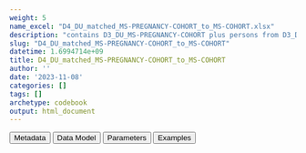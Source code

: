 ```yaml
---
weight: 5
name_excel: "D4_DU_matched_MS-PREGNANCY-COHORT_to_MS-COHORT.xlsx"
description: "contains D3_DU_MS-PREGNANCY-COHORT plus persons from D3_DU_MS-COHORT, the latter matched 4-1 to the former, and being non-pregnant during the pregnancy period of the matched pregnancy"
slug: "D4_DU_matched_MS-PREGNANCY-COHORT_to_MS-COHORT"
datetime: 1.6994714e+09
title: D4_DU_matched_MS-PREGNANCY-COHORT_to_MS-COHORT
author: ''
date: '2023-11-08'
categories: []
tags: []
archetype: codebook
output: html_document
---
```


<script src="/rmarkdown-libs/core-js/shim.min.js"></script>
<script src="/rmarkdown-libs/react/react.min.js"></script>
<script src="/rmarkdown-libs/react/react-dom.min.js"></script>
<script src="/rmarkdown-libs/reactwidget/react-tools.js"></script>
<script src="/rmarkdown-libs/htmlwidgets/htmlwidgets.js"></script>
<link href="/rmarkdown-libs/reactable/reactable.css" rel="stylesheet" />
<script src="/rmarkdown-libs/reactable-binding/reactable.js"></script>
<div class="tab">
<button class="tablinks" onclick="openCity(event, &#39;Metadata&#39;)" id="defaultOpen">Metadata</button>
<button class="tablinks" onclick="openCity(event, &#39;Data Model&#39;)">Data Model</button>
<button class="tablinks" onclick="openCity(event, &#39;Parameters&#39;)">Parameters</button>
<button class="tablinks" onclick="openCity(event, &#39;Examples&#39;)">Examples</button>
</div>
<div id="Metadata" class="tabcontent">
<div id="htmlwidget-1" class="reactable html-widget " style="width:auto;height:600px;"></div>
<script type="application/json" data-for="htmlwidget-1">{"x":{"tag":{"name":"Reactable","attribs":{"data":{"medatata_name":["Name of the dataset","Content of the dataset","Unit of observation","Dataset where the list of UoOs is fully listed and with 1 record per UoO","How many observations per UoO","NxUoO","Variables capturing the UoO","Primary key","Parameters",null,null,null,null,null,null,null,null,null,null,null],"metadata_content":["D4_DU_matched_MS-PREGNANCY-COHORT_to_MS-COHORT","contains D3_DU_MS-PREGNANCY-COHORT plus persons from D3_DU_MS-COHORT, the latter matched 4-1 to the former, and being non-pregnant during the pregnancy period of the matched pregnancy","A pregnancy in D3_DU_MS-PREGNANCY-COHORT","D3_DU_MS-PREGNANCY-COHORT","1 + as many as the matched non-MS pregnancies",">= 1 & <=5","MS_pregnancy_id","MS_pregnancy_id ord_match",null,null,null,null,null,null,null,null,null,null,null,null]},"columns":[{"id":"medatata_name","name":"medatata_name","type":"character"},{"id":"metadata_content","name":"metadata_content","type":"character"}],"sortable":false,"searchable":true,"pagination":false,"highlight":true,"bordered":true,"striped":true,"style":{"maxWidth":1800},"height":"600px","dataKey":"a4adff67462562658f82ae2dd34420af"},"children":[]},"class":"reactR_markup"},"evals":[],"jsHooks":[]}</script>
</div>
<div id="Data Model" class="tabcontent">
<div id="htmlwidget-2" class="reactable html-widget " style="width:auto;height:600px;"></div>
<script type="application/json" data-for="htmlwidget-2">{"x":{"tag":{"name":"Reactable","attribs":{"data":{"VarName":["MS_pregnancy_id","pregnancy_id","person_id","ord_match",null,null,null,null,null,null,null,null,null,null,null,null,null,null,null,null],"Description":["identifier of the MS pregnancy. it is the same for all the records matched to the same MS pregnancy","identifier of the MS pregnancy if ord_match == 0, and of the matched pregnancy if ord_match > 0",null,null,null,null,null,null,null,null,null,null,null,null,null,null,null,null,null,null],"Format":[null,null,null,null,null,null,null,null,null,null,null,null,null,null,null,null,null,null,null,null],"Vocabulary":[null,null,null,"0 = MS pregnancy\n1 = first non-pregnant MS\n...\n4 = fourth non-prgnant MS",null,null,null,null,null,null,null,null,null,null,null,null,null,null,null,null],"Parameters":[null,null,null,null,null,null,null,null,null,null,null,null,null,null,null,null,null,null,null,null],"Notes and examples":[null,"if ord_match == 0, this is equal to MS_pregnancy_id",null,null,null,null,null,null,null,null,null,null,null,null,null,null,null,null,null,null],"Source tables and variables":[null,null,null,null,null,null,null,null,null,null,null,null,null,null,null,null,null,null,null,null],"Retrieved":[null,null,null,null,null,null,null,null,null,null,null,null,null,null,null,null,null,null,null,null],"Calculated":[null,null,null,null,null,null,null,null,null,null,null,null,null,null,null,null,null,null,null,null],"Algorithm_id":[null,null,null,null,null,null,null,null,null,null,null,null,null,null,null,null,null,null,null,null],"Rule":[null,null,null,null,null,null,null,null,null,null,null,null,null,null,null,null,null,null,null,null]},"columns":[{"id":"VarName","name":"VarName","type":"character"},{"id":"Description","name":"Description","type":"character"},{"id":"Format","name":"Format","type":"logical"},{"id":"Vocabulary","name":"Vocabulary","type":"character"},{"id":"Parameters","name":"Parameters","type":"logical"},{"id":"Notes and examples","name":"Notes and examples","type":"character"},{"id":"Source tables and variables","name":"Source tables and variables","type":"logical"},{"id":"Retrieved","name":"Retrieved","type":"logical"},{"id":"Calculated","name":"Calculated","type":"logical"},{"id":"Algorithm_id","name":"Algorithm_id","type":"logical"},{"id":"Rule","name":"Rule","type":"logical"}],"sortable":false,"searchable":true,"pagination":false,"highlight":true,"bordered":true,"striped":true,"style":{"maxWidth":1800},"height":"600px","dataKey":"cdf253c498d124b866a58a8235f025ae"},"children":[]},"class":"reactR_markup"},"evals":[],"jsHooks":[]}</script>
</div>
<div id="Parameters" class="tabcontent">
<div id="htmlwidget-3" class="reactable html-widget " style="width:auto;height:600px;"></div>
<script type="application/json" data-for="htmlwidget-3">{"x":{"tag":{"name":"Reactable","attribs":{"data":{"parameter in the variable name":[null,null,null,null,null,null,null,null,null,null,null,null,null,null,null,null,null,null,null,null],"values":[null,null,null,null,null,null,null,null,null,null,null,null,null,null,null,null,null,null,null,null],"name of macro":[null,null,null,null,null,null,null,null,null,null,null,null,null,null,null,null,null,null,null,null]},"columns":[{"id":"parameter in the variable name","name":"parameter in the variable name","type":"logical"},{"id":"values","name":"values","type":"logical"},{"id":"name of macro","name":"name of macro","type":"logical"}],"sortable":false,"searchable":true,"pagination":false,"highlight":true,"bordered":true,"striped":true,"style":{"maxWidth":1800},"height":"600px","dataKey":"f545894952d01490ab535e7af1d88bc2"},"children":[]},"class":"reactR_markup"},"evals":[],"jsHooks":[]}</script>
</div>
<div id="Examples" class="tabcontent">
<div id="htmlwidget-4" class="reactable html-widget " style="width:auto;height:600px;"></div>
<script type="application/json" data-for="htmlwidget-4">{"x":{"tag":{"name":"Reactable","attribs":{"data":{"MS_pregnancy_id":["preg0001","preg0001","preg0001","preg0001","preg0001","preg0001","preg0099","preg0099","preg0099","preg0099","preg0099","preg0099","preg0555","preg0555","preg0555",null,null,null,null,null],"pregnancy_id":["preg0001","preg0005","preg0073","preg0134","preg0423","preg0097","preg0099","preg0178","preg0229","preg0180","preg0422","preg0123","preg0555","preg0084","preg0085",null,null,null,null,null],"ord_match":[0,1,2,3,4,5,0,1,2,3,4,5,0,1,2,"NA","NA","NA","NA","NA"],"person_id":["P0001","P0002","P0003","P0004","P0005","P0006","P0002","P0054","P0055","P0056","P0057","P0058","P0044","P0078","P0079",null,null,null,null,null]},"columns":[{"id":"MS_pregnancy_id","name":"MS_pregnancy_id","type":"character"},{"id":"pregnancy_id","name":"pregnancy_id","type":"character"},{"id":"ord_match","name":"ord_match","type":"numeric"},{"id":"person_id","name":"person_id","type":"character"}],"sortable":false,"searchable":true,"pagination":false,"highlight":true,"bordered":true,"striped":true,"style":{"maxWidth":1800},"height":"600px","dataKey":"d7153b1efa4744f259ffc31d40a146b3"},"children":[]},"class":"reactR_markup"},"evals":[],"jsHooks":[]}</script>
</div>
